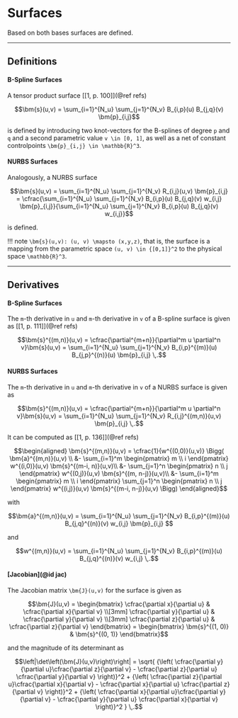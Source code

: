 
# Surfaces

Based on both bases surfaces are defined.


---
## Definitions


#### B-Spline Surfaces

A tensor product surface [[1, p. 100]](@ref refs) 
```math
\bm{s}(u,v) = \sum_{i=1}^{N_u} \sum_{j=1}^{N_v} B_{i,p}(u) B_{j,q}(v) \bm{p}_{i,j}
```
is defined by introducing two knot-vectors for the B-splines of degree ``p`` and ``q``
and a second parametric value ``v \in [0, 1]``, as well as a net of constant controlpoints ``\bm{p}_{i,j} \in \mathbb{R}^3``.

#### NURBS Surfaces

Analogously, a NURBS surface
```math
\bm{s}(u,v) = \sum_{i=1}^{N_u} \sum_{j=1}^{N_v} R_{i,j}(u,v) \bm{p}_{i,j} = \cfrac{\sum_{i=1}^{N_u} \sum_{j=1}^{N_v} B_{i,p}(u) B_{j,q}(v) w_{i,j} \bm{p}_{i,j}}{\sum_{i=1}^{N_u} \sum_{j=1}^{N_v} B_{i,p}(u) B_{j,q}(v) w_{i,j}}
```
is defined.

!!! note
    ``\bm{s}(u,v): (u, v) \mapsto (x,y,z)``, that is, the surface is a mapping from the parametric space ``(u, v) \in {[0,1]}^2`` to the physical space ``\mathbb{R}^3``.



--- 
## Derivatives


#### B-Spline Surfaces

The ``m``-th derivative in ``u`` and ``m``-th derivative in ``v`` of a B-spline surface is given as [[1, p. 111]](@ref refs)
```math
\bm{s}^{(m,n)}(u,v) = \cfrac{\partial^{m+n}}{\partial^m u \partial^n v}\bm{s}(u,v) = \sum_{i=1}^{N_u} \sum_{j=1}^{N_v} B_{i,p}^{(m)}(u) B_{j,p}^{(n)}(u) \bm{p}_{i,j} \,.
```

#### NURBS Surfaces

The ``m``-th derivative in ``u`` and ``m``-th derivative in ``v`` of a NURBS surface is given as 
```math
\bm{s}^{(m,n)}(u,v) = \cfrac{\partial^{m+n}}{\partial^m u \partial^n v}\bm{s}(u,v) = \sum_{i=1}^{N_u} \sum_{j=1}^{N_v} R_{i,j}^{(m,n)}(u,v) \bm{p}_{i,j} \,.
```
It can be computed as [[1, p. 136]](@ref refs)
```math
\begin{aligned}
\bm{s}^{(m,n)}(u,v) = \cfrac{1}{w^{(0,0)}(u,v)} \Bigg( \bm{a}^{(m,n)}(u,v) \\
&- \sum_{i=1}^m \begin{pmatrix} m \\ i \end{pmatrix} w^{(i,0)}(u,v) \bm{s}^{(m-i, n)}(u,v)\\  
&- \sum_{j=1}^n \begin{pmatrix} n \\ j \end{pmatrix} w^{(0,j)}(u,v) \bm{s}^{(m, n-j)}(u,v)\\ 
&- \sum_{i=1}^m \begin{pmatrix} m \\ i \end{pmatrix} \sum_{j=1}^n \begin{pmatrix} n \\ j \end{pmatrix}   w^{(i,j)}(u,v) \bm{s}^{(m-i, n-j)}(u,v) \Bigg) 
\end{aligned}
```
with
```math
\bm{a}^{(m,n)}(u,v) = \sum_{i=1}^{N_u} \sum_{j=1}^{N_v} B_{i,p}^{(m)}(u) B_{j,q}^{(n)}(v) w_{i,j} \bm{p}_{i,j} 
```
and
```math
w^{(m,n)}(u,v) = \sum_{i=1}^{N_u} \sum_{j=1}^{N_v} B_{i,p}^{(m)}(u) B_{j,q}^{(n)}(v) w_{i,j}  \,.
```

#### [Jacobian](@id jac)

The Jacobian matrix ``\bm{J}(u,v)`` for the surface is given as
```math
\bm{J}(u,v) = \begin{bmatrix} \cfrac{\partial x}{\partial u} & \cfrac{\partial x}{\partial v} \\[3mm] \cfrac{\partial y}{\partial u} & \cfrac{\partial y}{\partial v} \\[3mm] \cfrac{\partial z}{\partial u} & \cfrac{\partial z}{\partial v} \end{bmatrix}  = \begin{bmatrix} \bm{s}^{(1, 0)} & \bm{s}^{(0, 1)} \end{bmatrix}
```
and the magnitude of its determinant as
```math
\left|\det\left(\bm{J}(u,v)\right)\right| = \sqrt{ {\left( \cfrac{\partial y}{\partial u}\cfrac{\partial z}{\partial v} - \cfrac{\partial z}{\partial u} \cfrac{\partial y}{\partial v} \right)}^2 + {\left( \cfrac{\partial z}{\partial u}\cfrac{\partial x}{\partial v} - \cfrac{\partial x}{\partial u} \cfrac{\partial z}{\partial v} \right)}^2 + {\left( \cfrac{\partial x}{\partial u}\cfrac{\partial y}{\partial v} - \cfrac{\partial y}{\partial u} \cfrac{\partial x}{\partial v} \right)}^2 } \,.
```